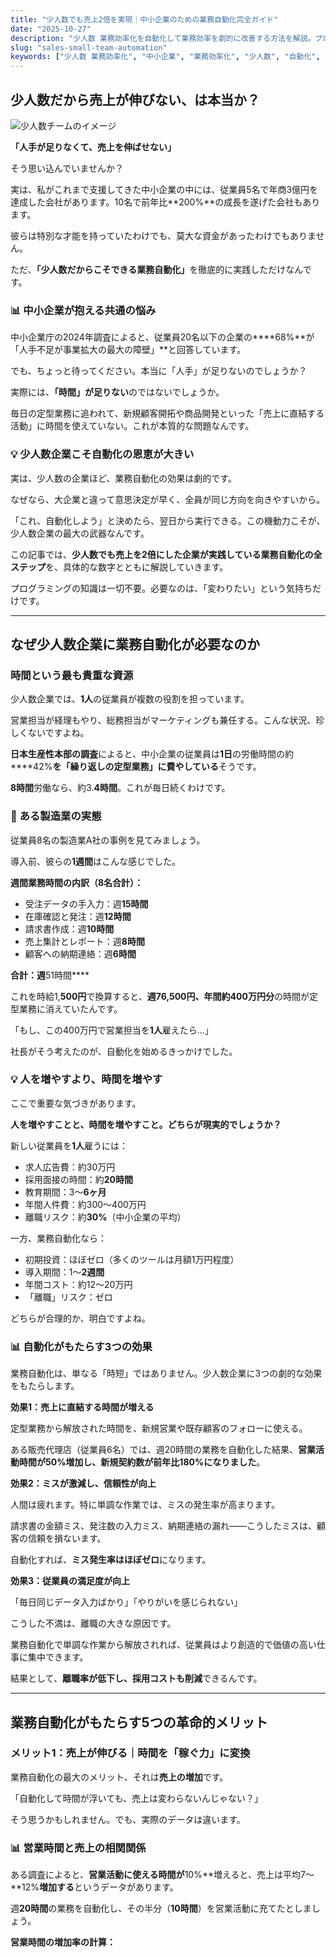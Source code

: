 ```yaml
---
title: "少人数でも売上2倍を実現｜中小企業のための業務自動化完全ガイド"
date: "2025-10-27"
description: "少人数 業務効率化を自動化して業務効率を劇的に改善する方法を解説。プログラミング不要で導入できる実践的なツールと手順を、初心者にもわかりやすく紹介します。"
slug: "sales-small-team-automation"
keywords: ["少人数 業務効率化", "中小企業", "業務効率化", "少人数", "自動化", "DX推進"]
---
```


## <span class="text-underline">少人数だから売上が伸びない、は本当か？</span>

![少人数チームのイメージ](https://images.unsplash.com/photo-1522071820081-009f0129c71c?w=800&h=400&fit=crop)

<span class="text-teal"><span class="text-teal"><span class="text-teal">**「人手が足りなくて、売上を伸ばせない」**</span></span></span>

そう思い込んでいませんか？

実は、私がこれまで支援してきた中小企業の中には、従業員5名で年商3億円を達成した会社があります。10名で前年比**200%**の成長を遂げた会社もあります。

彼らは特別な才能を持っていたわけでも、莫大な資金があったわけでもありません。

ただ、<span class="text-teal"><span class="text-teal"><span class="text-teal">**「少人数だからこそできる業務自動化」**</span></span></span>を徹底的に実践しただけなんです。

### 📊 中小企業が抱える共通の悩み

中小企業庁の2024年調査によると、従業員20名以下の企業の****68%**が「人手不足が事業拡大の最大の障壁」**と回答しています。

でも、ちょっと待ってください。本当に「人手」が足りないのでしょうか？

実際には、**「時間」が足りない**のではないでしょうか。

毎日の定型業務に追われて、新規顧客開拓や商品開発といった「売上に直結する活動」に時間を使えていない。これが本質的な問題なんです。

### <span class="text-teal">💡 少人数企業こそ自動化の恩恵が大きい</span>

実は、少人数の企業ほど、業務自動化の効果は劇的です。

なぜなら、大企業と違って意思決定が早く、全員が同じ方向を向きやすいから。

「これ、自動化しよう」と決めたら、翌日から実行できる。この機動力こそが、少人数企業の最大の武器なんです。

この記事では、**少人数でも売上を2倍にした企業が実践している業務自動化の全ステップ**を、具体的な数字とともに解説していきます。

プログラミングの知識は一切不要。必要なのは、「変わりたい」という気持ちだけです。

---

## <span class="text-underline">なぜ少人数企業に業務自動化が必要なのか</span>

### 時間という最も貴重な資源

少人数企業では、**1人**の従業員が複数の役割を担っています。

営業担当が経理もやり、総務担当がマーケティングも兼任する。こんな状況、珍しくないですよね。

**日本生産性本部の調査**によると、中小企業の従業員は**1日**の労働時間の約****42%**を「繰り返しの定型業務」に費やしている**そうです。

**8時間**労働なら、約3.**4時間**。これが毎日続くわけです。

### 📍 ある製造業の実態

従業員8名の製造業A社の事例を見てみましょう。

導入前、彼らの**1週間**はこんな感じでした。

**週間業務時間の内訳（8名合計）：**
- 受注データの手入力：週**15時間**
- 在庫確認と発注：週**12時間**
- 請求書作成：週**10時間**
- 売上集計とレポート：週**8時間**
- 顧客への納期連絡：週**6時間**

**合計：週**51時間****

これを時給1,**500円**で換算すると、**週76,**500円**、年間約400万円分**の時間が定型業務に消えていたんです。

「もし、この400万円で営業担当を**1人**雇えたら...」

社長がそう考えたのが、自動化を始めるきっかけでした。

### <span class="text-teal">💡 人を増やすより、時間を増やす</span>

ここで重要な気づきがあります。

**人を増やすことと、時間を増やすこと。どちらが現実的でしょうか？**

新しい従業員を**1人**雇うには：
- 求人広告費：約30万円
- 採用面接の時間：約**20時間**
- 教育期間：3〜**6ヶ月**
- 年間人件費：約300〜400万円
- 離職リスク：約**30%**（中小企業の平均）

一方、業務自動化なら：
- 初期投資：ほぼゼロ（多くのツールは月額1万円程度）
- 導入期間：1〜**2週間**
- 年間コスト：約12〜20万円
- 「離職」リスク：ゼロ

どちらが合理的か、明白ですよね。

### 📊 自動化がもたらす3つの効果

業務自動化は、単なる「時短」ではありません。少人数企業に3つの劇的な効果をもたらします。

**効果1：売上に直結する時間が増える**

定型業務から解放された時間を、新規営業や既存顧客のフォローに使える。

ある販売代理店（従業員6名）では、週20時間の業務を自動化した結果、**営業活動時間が50%増加し、新規契約数が前年比180%になりました**。

**効果2：ミスが激減し、信頼性が向上**

人間は疲れます。特に単調な作業では、ミスの発生率が高まります。

請求書の金額ミス、発注数の入力ミス、納期連絡の漏れ——こうしたミスは、顧客の信頼を損ないます。

自動化すれば、**ミス発生率はほぼゼロ**になります。

**効果3：従業員の満足度が向上**

「毎日同じデータ入力ばかり」「やりがいを感じられない」

こうした不満は、離職の大きな原因です。

業務自動化で単調な作業から解放されれば、従業員はより創造的で価値の高い仕事に集中できます。

結果として、**離職率が低下し、採用コストも削減**できるんです。

---

## <span class="text-underline">業務自動化がもたらす5つの革命的メリット</span>

### メリット1：売上が伸びる｜時間を「稼ぐ力」に変換

業務自動化の最大のメリット、それは**売上の増加**です。

「自動化して時間が浮いても、売上は変わらないんじゃない？」

そう思うかもしれません。でも、実際のデータは違います。

### 📊 営業時間と売上の相関関係

ある調査によると、**営業活動に使える時間が**10%**増えると、売上は平均7〜**12%**増加する**というデータがあります。

週**20時間**の業務を自動化し、その半分（**10時間**）を営業活動に充てたとしましょう。

**営業時間の増加率の計算：**